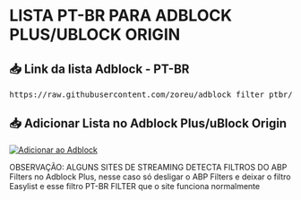 # LISTA PT-BR PARA ADBLOCK PLUS/UBLOCK ORIGIN

## 📥 Link da lista Adblock - PT-BR

<pre>
https://raw.githubusercontent.com/zoreu/adblock_filter_ptbr/refs/heads/main/adblock_list.txt
</pre>

## 📥 Adicionar Lista no Adblock Plus/uBlock Origin

[![Adicionar ao Adblock](https://img.shields.io/badge/➕%20Adicionar%20ao%20Adblock-blue?logo=adblock&style=for-the-badge)](https://subscribe.adblockplus.org/?location=https://raw.githubusercontent.com/zoreu/adblock_filter_ptbr/refs/heads/main/adblock_list.txt&title=PT-BR%20FILTER)


OBSERVAÇÃO: ALGUNS SITES DE STREAMING DETECTA FILTROS DO ABP Filters no Adblock Plus, nesse caso só desligar o ABP Filters e deixar o filtro Easylist e esse filtro PT-BR FILTER que o site funciona normalmente



